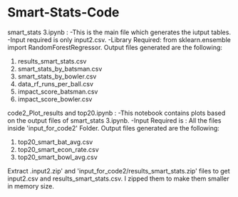 # Smart-Stats-Code
smart_stats 3.ipynb : 
   -This is the main file which generates the iutput tables.
   -Input required is only input2.csv. 
   -Library Required: from sklearn.ensemble import RandomForestRegressor.
  Output files generated are the following:
 1) results_smart_stats.csv
 2) smart_stats_by_batsman.csv
 3) smart_stats_by_bowler.csv
 4) data_rf_runs_per_ball.csv
 5) impact_score_batsman.csv
 6) impact_score_bowler.csv

code2_Plot_results and top20.ipynb : 
   -This notebook contains plots based on the output files of smart_stats 3.ipynb.
   -Input Required is : All the files inside 'input_for_code2' Folder. 
  Output files generated are the following:
1) top20_smart_bat_avg.csv
2) top20_smart_econ_rate.csv
3) top20_smart_bowl_avg.csv


Extract .input2.zip' and 'input_for_code2/results_smart_stats.zip' files to get input2.csv and results_smart_stats.csv.
I zipped them to make them smaller in memory size.
